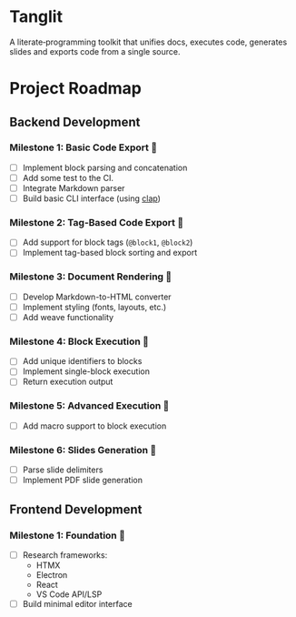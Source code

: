 # Tanglit
A literate‑programming toolkit that unifies docs, executes code, generates slides and exports code from a single source. 

# Project Roadmap

## Backend Development

### Milestone 1: Basic Code Export 🔨
- [ ] Implement block parsing and concatenation
- [ ] Add some test to the CI.
- [ ] Integrate Markdown parser
- [ ] Build basic CLI interface (using [clap](https://github.com/clap-rs/clap))

### Milestone 2: Tag-Based Code Export 🔨
- [ ] Add support for block tags (`@block1`, `@block2`)
- [ ] Implement tag-based block sorting and export

### Milestone 3: Document Rendering 🔨
- [ ] Develop Markdown-to-HTML converter
- [ ] Implement styling (fonts, layouts, etc.)
- [ ] Add weave functionality

### Milestone 4: Block Execution 🔨
- [ ] Add unique identifiers to blocks
- [ ] Implement single-block execution
- [ ] Return execution output

### Milestone 5: Advanced Execution 🔨
- [ ] Add macro support to block execution

### Milestone 6: Slides Generation 🔨
- [ ] Parse slide delimiters
- [ ] Implement PDF slide generation

## Frontend Development

### Milestone 1: Foundation 🔨
- [ ] Research frameworks:
  - HTMX
  - Electron
  - React
  - VS Code API/LSP
- [ ] Build minimal editor interface

